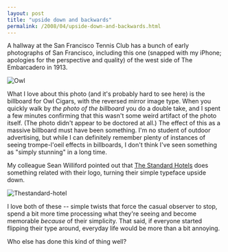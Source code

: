 ```yaml
---
layout: post
title: "upside down and backwards"
permalink: /2008/04/upside-down-and-backwards.html
---
```


<p>A hallway at the San Francisco Tennis Club has a bunch of early photographs of San Francisco, including this one (snapped with my iPhone; apologies for the perspective and quality) of the west side of The Embarcadero in 1913.</p>

<p><img  alt="Owl" title="Owl" src="https://sippey.typepad.com/.a/6a00d8341c4f5f53ef00e551dcb3ef8833-pi" border="0"></p>

<p>What I love about this photo (and it's probably hard to see here) is the billboard for Owl Cigars, with the reversed mirror image type. When you quickly walk by <em>the photo of the billboard</em> you do a double take, and I spent a few minutes confirming that this wasn't some weird artifact of the photo itself. (The photo didn't appear to be doctored at all.) The effect of this as a massive billboard must have been something. I'm no student of outdoor advertising, but while I can definitely remember plenty of instances of seeing trompe-l'oeil effects in billboards, I don't think I've seen something as "simply stunning" in a long time.</p>

<p>My colleague Sean Williford pointed out that <a href="http://www.standardhotels.com/">The Standard Hotels</a> does something related with their logo, turning their simple typeface upside down.</p>

<p><img  alt="Thestandard-hotel" title="Thestandard-hotel" src="https://sippey.typepad.com/.a/6a00d8341c4f5f53ef00e551dcbe8d8833-pi" border="0"></p>

<p>I love both of these -- simple twists that force the casual observer to stop, spend a bit more time processing what they're seeing and become memorable <em>because</em> of their simplicity. That said, if everyone started flipping their type around, everyday life would be more than a bit annoying.</p>

<p>Who else has done this kind of thing well?</p>



